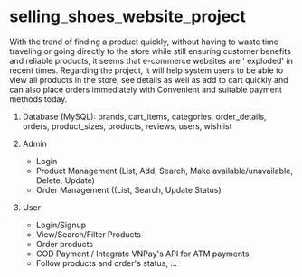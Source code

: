 # selling_shoes_website_project

With the trend of finding a product quickly, without having to waste time traveling or going directly to the store while still ensuring customer benefits and reliable products, it seems that e-commerce websites are ' exploded' in recent times. Regarding the project, it will help system users to be able to view all products in the store, see details as well as add to cart quickly and can also place orders immediately with Convenient and suitable payment methods today.

1. Database (MySQL): brands, cart_items, categories, order_details, orders, product_sizes, products, reviews, users, wishlist

2. Admin
   - Login
   - Product Management (List, Add, Search, Make available/unavailable, Delete, Update)
   - Order Management ((List, Search, Update Status)
3. User
   - Login/Signup
   - View/Search/Filter Products
   - Order products
   - COD Payment / Integrate VNPay's API for ATM payments
   - Follow products and order's status, ...
